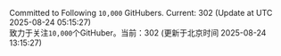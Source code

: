 Committed to Following `10,000` GitHubers. Current: <!-- FOLLOWING_COUNT -->302<!-- FOLLOWING_COUNT --> (Update at UTC <!-- LAST_UPDATED -->2025-08-24 05:15:27<!-- LAST_UPDATED -->)<br>
致力于关注`10,000`个GitHuber。当前：<!-- FOLLOWING_COUNT -->302<!-- FOLLOWING_COUNT --> (更新于北京时间 <!-- LAST_UPDATED_CST -->2025-08-24 13:15:27<!-- LAST_UPDATED_CST -->)
